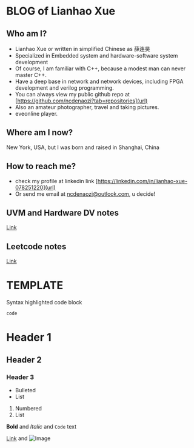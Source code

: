 # BLOG of Lianhao Xue

## Who am I?
- Lianhao Xue or written in simplified Chinese as 薛连昊
- Specialized in Embedded system and hardware-software system development
- Of course, I am familiar with C++, because a modest man can never master C++.
- Have a deep base in network and network devices, including FPGA development and verilog programming.
- You can always view my public github repo at [https://github.com/ncdenaozi?tab=repositories](url)
- Also an amateur photographer, travel and taking pictures.
- eveonline player.

## Where am I now?
New York, USA, but I was born and raised in Shanghai, China

## How to reach me?
- check my profile at linkedin link [https://linkedin.com/in/lianhao-xue-078251220](url)
- Or send me email at ncdenaozi@outlook.com, u decide!


## UVM and Hardware DV notes
[Link](./UVM.md)

## Leetcode notes
[Link](./leetcode_note.md)

# TEMPLATE

Syntax highlighted code block
```
code
```
# Header 1
## Header 2
### Header 3

- Bulleted
- List

1. Numbered
2. List

**Bold** and _Italic_ and `Code` text

[Link](url) and ![Image](src)
